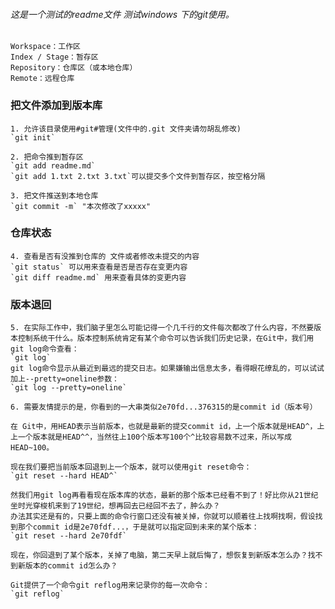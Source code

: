 ###### 这是一个测试的readme文件 测试windows 下的git使用。

```
Workspace：工作区
Index / Stage：暂存区
Repository：仓库区（或本地仓库）
Remote：远程仓库
```
### 把文件添加到版本库
	1. 允许该目录使用#git#管理(文件中的.git 文件夹请勿胡乱修改)
	`git init`
	
	2. 把命令推到暂存区 
	`git add readme.md`
	`git add 1.txt 2.txt 3.txt`可以提交多个文件到暂存区，按空格分隔
	
	3. 把文件推送到本地仓库
	`git commit -m` "本次修改了xxxxx"
### 仓库状态
	4. 查看是否有没推到仓库的 文件或者修改未提交的内容
	`git status` 可以用来查看是否是否存在变更内容
	`git diff readme.md` 用来查看具体的变更内容
### 版本退回
	5. 在实际工作中，我们脑子里怎么可能记得一个几千行的文件每次都改了什么内容，不然要版本控制系统干什么。版本控制系统肯定有某个命令可以告诉我们历史记录，在Git中，我们用git log命令查看：
	`git log`
	git log命令显示从最近到最远的提交日志。如果嫌输出信息太多，看得眼花缭乱的，可以试试加上--pretty=oneline参数：
	`git log --pretty=oneline`
	
	6. 需要友情提示的是，你看到的一大串类似2e70fd...376315的是commit id（版本号）
	
	在 Git中，用HEAD表示当前版本，也就是最新的提交commit id，上一个版本就是HEAD^，上上一个版本就是HEAD^^，当然往上100个版本写100个^比较容易数不过来，所以写成HEAD~100。
	
	现在我们要把当前版本回退到上一个版本，就可以使用git reset命令：
	`git reset --hard HEAD^`
	
	然我们用git log再看看现在版本库的状态，最新的那个版本已经看不到了！好比你从21世纪坐时光穿梭机来到了19世纪，想再回去已经回不去了，肿么办？
	办法其实还是有的，只要上面的命令行窗口还没有被关掉，你就可以顺着往上找啊找啊，假设找到那个commit id是2e70fdf...，于是就可以指定回到未来的某个版本：
	`git reset --hard 2e70fdf`
	
	现在，你回退到了某个版本，关掉了电脑，第二天早上就后悔了，想恢复到新版本怎么办？找不到新版本的commit id怎么办？
	
	Git提供了一个命令git reflog用来记录你的每一次命令：
	`git reflog`
